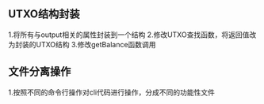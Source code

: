 ## UTXO结构封装
1.将所有与output相关的属性封装到一个结构
2.修改UTXO查找函数，将返回值改为封装的UTXO结构
3.修改getBalance函数调用
## 文件分离操作
1.按照不同的命令行操作对cli代码进行操作，分成不同的功能性文件